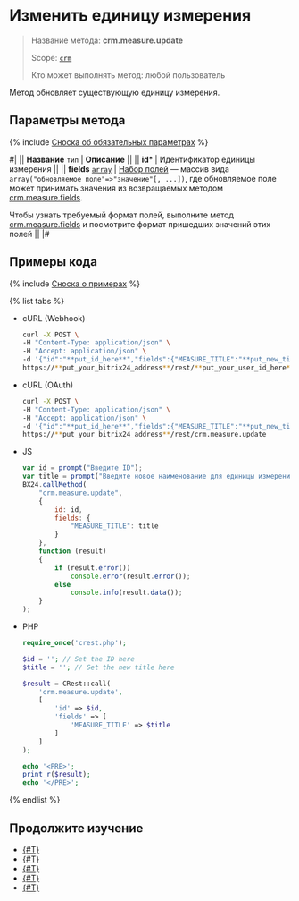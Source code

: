 # Изменить единицу измерения

> Название метода: **crm.measure.update**
>
> Scope: [`crm`](../../../scopes/permissions.md)
>
> Кто может выполнять метод: любой пользователь

Метод обновляет существующую единицу измерения.

## Параметры метода

{% include [Сноска об обязательных параметрах](../../../../_includes/required.md) %}

#|
|| **Название**
`тип` | **Описание** ||
|| **id*** | Идентификатор единицы измерения ||
|| **fields**
[`array`](../../data-types.md) | [Набор полей](./crm-measure-add.md) — массив вида `array("обновляемое поле"=>"значение"[, ...])`, где обновляемое поле может принимать значения из возвращаемых методом [crm.measure.fields](./crm-measure-fields.md). 

Чтобы узнать требуемый формат полей, выполните метод [crm.measure.fields](./crm-measure-fields.md) и посмотрите формат пришедших значений этих полей 
||
|#

## Примеры кода

{% include [Сноска о примерах](../../../../_includes/examples.md) %}

{% list tabs %}

- cURL (Webhook)

    ```bash
    curl -X POST \
    -H "Content-Type: application/json" \
    -H "Accept: application/json" \
    -d '{"id":"**put_id_here**","fields":{"MEASURE_TITLE":"**put_new_title_here**"}}' \
    https://**put_your_bitrix24_address**/rest/**put_your_user_id_here**/**put_your_webhook_here**/crm.measure.update
    ```

- cURL (OAuth)

    ```bash
    curl -X POST \
    -H "Content-Type: application/json" \
    -H "Accept: application/json" \
    -d '{"id":"**put_id_here**","fields":{"MEASURE_TITLE":"**put_new_title_here**"},"auth":"**put_access_token_here**"}' \
    https://**put_your_bitrix24_address**/rest/crm.measure.update
    ```

- JS

    ```js
    var id = prompt("Введите ID");
    var title = prompt("Введите новое наименование для единицы измерения");
    BX24.callMethod(
        "crm.measure.update",
        {
            id: id,
            fields: {
                "MEASURE_TITLE": title
            }
        },
        function (result)
        {
            if (result.error())
                console.error(result.error());
            else
                console.info(result.data());
        }
    );
    ```

- PHP

    ```php
    require_once('crest.php');

    $id = ''; // Set the ID here
    $title = ''; // Set the new title here

    $result = CRest::call(
        'crm.measure.update',
        [
            'id' => $id,
            'fields' => [
                'MEASURE_TITLE' => $title
            ]
        ]
    );

    echo '<PRE>';
    print_r($result);
    echo '</PRE>';
    ```

{% endlist %}

## Продолжите изучение

- [{#T}](./crm-measure-add.md)
- [{#T}](./crm-measure-get.md)
- [{#T}](./crm-measure-list.md)
- [{#T}](./crm-measure-delete.md)
- [{#T}](./crm-measure-fields.md)